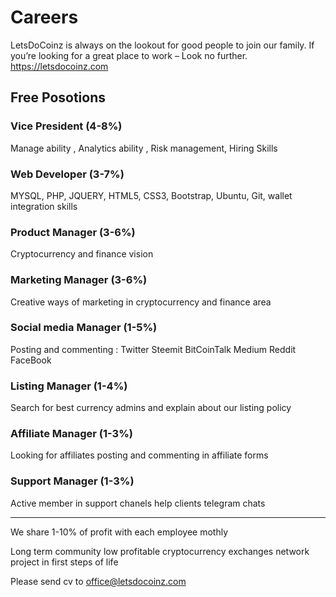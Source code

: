 # Careers
LetsDoCoinz is always on the lookout for good people to join our family. If you’re looking for a great place to work – Look no further. https://letsdocoinz.com

## Free Posotions

### Vice President (4-8%)

Manage ability , Analytics ability , Risk management, Hiring Skills

### Web Developer (3-7%)

MYSQL, PHP, JQUERY, HTML5, CSS3, Bootstrap, Ubuntu, Git, wallet integration skills

### Product Manager (3-6%)

Cryptocurrency and finance vision 

### Marketing Manager (3-6%)

Creative ways of marketing in cryptocurrency and finance area

### Social media Manager (1-5%)

Posting and commenting : Twitter Steemit BitCoinTalk Medium Reddit FaceBook 

### Listing Manager (1-4%)

Search for best currency admins and explain about our listing policy

### Affiliate Manager (1-3%)

Looking for affiliates posting and commenting in affiliate forms

### Support Manager (1-3%)

Active member in support chanels help clients telegram chats 

---

We share 1-10% of profit with each employee mothly

Long term community low profitable cryptocurrency exchanges network project in first steps of life

Please send cv to office@letsdocoinz.com

